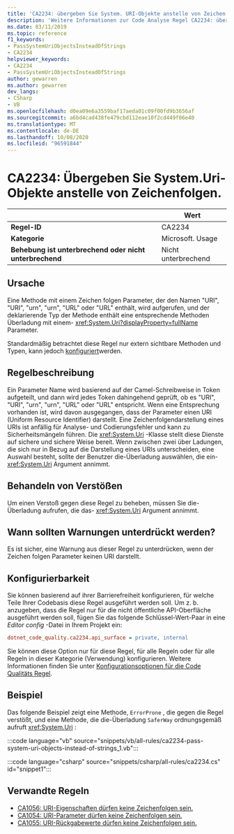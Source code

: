 ```yaml
---
title: 'CA2234: übergeben Sie System. URI-Objekte anstelle von Zeichen folgen (Code Analyse).'
description: 'Weitere Informationen zur Code Analyse Regel CA2234: übergeben von System. Uri-Objekten anstelle von Zeichen folgen'
ms.date: 03/11/2019
ms.topic: reference
f1_keywords:
- PassSystemUriObjectsInsteadOfStrings
- CA2234
helpviewer_keywords:
- CA2234
- PassSystemUriObjectsInsteadOfStrings
author: gewarren
ms.author: gewarren
dev_langs:
- CSharp
- VB
ms.openlocfilehash: d0ea09e6a3559baf17aeda01c09f00fd9b3656af
ms.sourcegitcommit: a6bd4cad438fe479cbd112eae10f2cd449f06e40
ms.translationtype: MT
ms.contentlocale: de-DE
ms.lasthandoff: 10/08/2020
ms.locfileid: "96591844"
---
```

# <a name="ca2234-pass-systemuri-objects-instead-of-strings"></a>CA2234: Übergeben Sie System.Uri-Objekte anstelle von Zeichenfolgen.

| | Wert |
|-|-|
| **Regel-ID** |CA2234|
| **Kategorie** |Microsoft. Usage|
| **Behebung ist unterbrechend oder nicht unterbrechend** |Nicht unterbrechend|

## <a name="cause"></a>Ursache

Eine Methode mit einem Zeichen folgen Parameter, der den Namen "URI", "URI", "urn", "urn", "URL" oder "URL" enthält, wird aufgerufen, und der deklarierende Typ der Methode enthält eine entsprechende Methoden Überladung mit einem- <xref:System.Uri?displayProperty=fullName> Parameter.

Standardmäßig betrachtet diese Regel nur extern sichtbare Methoden und Typen, kann jedoch [konfiguriert](#configurability)werden.

## <a name="rule-description"></a>Regelbeschreibung

Ein Parameter Name wird basierend auf der Camel-Schreibweise in Token aufgeteilt, und dann wird jedes Token dahingehend geprüft, ob es "URI", "URI", "urn", "urn", "URL" oder "URL" entspricht. Wenn eine Entsprechung vorhanden ist, wird davon ausgegangen, dass der Parameter einen URI (Uniform Resource Identifier) darstellt. Eine Zeichenfolgendarstellung eines URIs ist anfällig für Analyse- und Codierungsfehler und kann zu Sicherheitsmängeln führen. Die <xref:System.Uri> -Klasse stellt diese Dienste auf sichere und sichere Weise bereit. Wenn zwischen zwei über Ladungen, die sich nur in Bezug auf die Darstellung eines URIs unterscheiden, eine Auswahl besteht, sollte der Benutzer die-Überladung auswählen, die ein- <xref:System.Uri> Argument annimmt.

## <a name="how-to-fix-violations"></a>Behandeln von Verstößen

Um einen Verstoß gegen diese Regel zu beheben, müssen Sie die-Überladung aufrufen, die das- <xref:System.Uri> Argument annimmt.

## <a name="when-to-suppress-warnings"></a>Wann sollten Warnungen unterdrückt werden?

Es ist sicher, eine Warnung aus dieser Regel zu unterdrücken, wenn der Zeichen folgen Parameter keinen URI darstellt.

## <a name="configurability"></a>Konfigurierbarkeit

Sie können basierend auf ihrer Barrierefreiheit konfigurieren, für welche Teile Ihrer Codebasis diese Regel ausgeführt werden soll. Um z. b. anzugeben, dass die Regel nur für die nicht öffentliche API-Oberfläche ausgeführt werden soll, fügen Sie das folgende Schlüssel-Wert-Paar in eine *Editor config* -Datei in Ihrem Projekt ein:

```ini
dotnet_code_quality.ca2234.api_surface = private, internal
```

Sie können diese Option nur für diese Regel, für alle Regeln oder für alle Regeln in dieser Kategorie (Verwendung) konfigurieren. Weitere Informationen finden Sie unter [Konfigurationsoptionen für die Code Qualitäts Regel](../code-quality-rule-options.md).

## <a name="example"></a>Beispiel

Das folgende Beispiel zeigt eine Methode, `ErrorProne` , die gegen die Regel verstößt, und eine Methode, die die-Überladung `SaferWay` ordnungsgemäß aufruft <xref:System.Uri> :

:::code language="vb" source="snippets/vb/all-rules/ca2234-pass-system-uri-objects-instead-of-strings_1.vb":::

:::code language="csharp" source="snippets/csharp/all-rules/ca2234.cs" id="snippet1":::

## <a name="related-rules"></a>Verwandte Regeln

- [CA1056: URI-Eigenschaften dürfen keine Zeichenfolgen sein.](ca1056.md)
- [CA1054: URI-Parameter dürfen keine Zeichenfolgen sein.](ca1054.md)
- [CA1055: URI-Rückgabewerte dürfen keine Zeichenfolgen sein.](ca1055.md)

